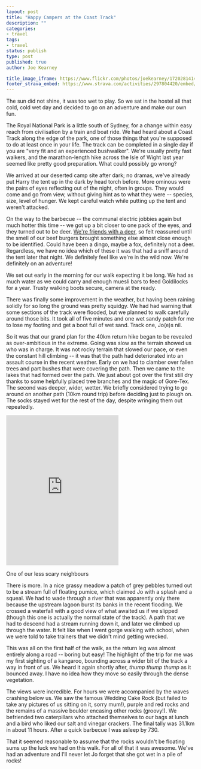 ```yaml
---
layout: post
title: "Happy Campers at the Coast Track"
description: ""
categories:
- travel
tags:
- travel
status: publish
type: post
published: true
author: Joe Kearney

title_image_iframe: https://www.flickr.com/photos/joekearney/17202814148/in/set-72157652300500261/player/
footer_strava_embed: https://www.strava.com/activities/297804420/embed/1d576d92c9168991c00dbc1fcda7f59090d7cf36
---
```


The sun did not shine, it was too wet to play. So we sat in the hostel all that cold, cold wet day and decided to go on an adventure and make our own fun.

The Royal National Park is a little south of Sydney, for a change within easy reach from civilisation by a train and boat ride. We had heard about a Coast Track along the edge of the park, one of those things that you're supposed to do at least once in your life. The track can be completed in a single day if you are "very fit and an experienced bushwalker". We're usually pretty fast walkers, and the marathon-length hike across the Isle of Wight last year seemed like pretty good preparation. What could possibly go wrong?

We arrived at our deserted camp site after dark; no dramas, we've already put Harry the tent up in the dark by head torch before. More ominous were the pairs of eyes reflecting out of the night, often in groups. They would come and go from view, without giving hint as to what they were -- species, size, level of hunger. We kept careful watch while putting up the tent and weren't attacked.

On the way to the barbecue -- the communal electric jobbies again but much hotter this time -- we got up a bit closer to one pack of the eyes, and they turned out to be deer. [We're friends with a deer](https://www.flickr.com/photos/joekearney/16597881666/in/album-72157650999424895), so felt reassured until the smell of our beef burgers brought something else almost close enough to be identified. Could have been a dingo, maybe a fox, definitely not a deer. Regardless, we have no idea which of these it was that had a sniff around the tent later that night. We definitely feel like we're in the wild now. We're definitely on an adventure!

We set out early in the morning for our walk expecting it be long. We had as much water as we could carry and enough muesli bars to feed Goldilocks for a year. Trusty walking boots secure, camera at the ready.

There was finally some improvement in the weather, but having been raining solidly for so long the ground was pretty squidgy. We had had warning that some sections of the track were flooded, but we planned to walk carefully around those bits. It took all of five minutes and one wet sandy patch for me to lose my footing and get a boot full of wet sand. Track one, Jo(e)s nil.

So it was that our grand plan for the 40km return hike began to be revealed as over-ambitious in the extreme. Going was slow as the terrain showed us who was in charge. It was not rocky terrain that slowed our pace, or even the constant hill climbing -- it was that the path had deteriorated into an assault course in the recent weather. Early on we had to clamber over fallen trees and part bushes that were covering the path. Then we came to the lakes that had formed over the path. We just about got over the first still dry thanks to some helpfully placed tree branches and the magic of Gore-Tex. The second was deeper, wider, wetter. We briefly considered trying to go around on another path (10km round trip) before deciding just to plough on. The socks stayed wet for the rest of the day, despite wringing them out repeatedly.

<div class="inline-image inline-image-right">
	<iframe src="https://www.flickr.com/photos/joekearney/17203062270/in/set-72157652300500261/player/" width="300" height="400" frameborder="0" allowfullscreen webkitallowfullscreen mozallowfullscreen oallowfullscreen msallowfullscreen></iframe>
	<div class="inline-image-cap"><p>One of our less scary neighbours</p></div>
</div>

There is more. In a nice grassy meadow a patch of grey pebbles turned out to be a stream full of floating pumice, which claimed Jo with a splash and a squeal. We had to wade through a river that was apparently only there because the upstream lagoon burst its banks in the recent flooding. We crossed a waterfall with a good view of what awaited us if we slipped (though this one is actually the normal state of the track). A path that we had to descend had a stream running down it, and later we climbed up through the water. It felt like when I went gorge walking with school, when we were told to take trainers that we didn't mind getting wrecked.

This was all on the first half of the walk, as the return leg was almost entirely along a road -- boring but easy! The highlight of the trip for me was my first sighting of a kangaroo, bounding across a wider bit of the track a way in front of us. We heard it again shortly after, _thump thump thump_ as it bounced away. I have no idea how they move so easily through the dense vegetation.

The views were incredible. For hours we were accompanied by the waves crashing below us. We saw the famous Wedding Cake Rock (but failed to take any pictures of us sitting on it, sorry mum!), purple and red rocks and the remains of a massive boulder encasing other rocks (groovy!). We befriended two caterpillars who attached themselves to our bags at lunch and a bird who liked our salt and vinegar crackers. The final tally was 31.1km in about 11 hours. After a quick barbecue I was asleep by 730.

That it seemed reasonable to assume that the rocks wouldn't be floating sums up the luck we had on this walk. For all of that it was awesome. We've had an adventure and I'll never let Jo forget that she got wet in a pile of rocks!
